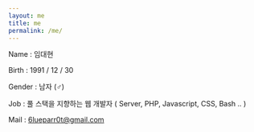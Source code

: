 ```yaml
---
layout: me
title: me
permalink: /me/
---
```

Name : 임대현

Birth : 1991 / 12 / 30 

Gender : 남자 (♂)

Job : 풀 스택을 지향하는 웹 개발자 ( Server, PHP, Javascript, CSS, Bash .. )

Mail : 6lueparr0t@gmail.com